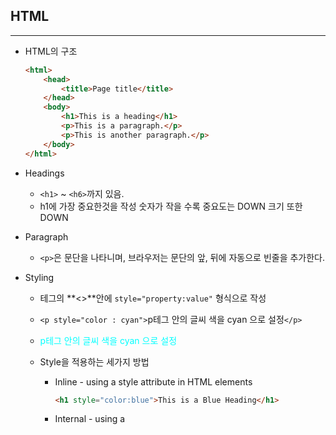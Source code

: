 ## HTML

---

* HTML의 구조

  ```html
  <html>
      <head>
          <title>Page title</title>
      </head>
      <body>
          <h1>This is a heading</h1>
          <p>This is a paragraph.</p>
          <p>This is another paragraph.</p>
      </body>
  </html>
  ```

* Headings

  * `<h1>` ~ `<h6>`까지 있음.
  * h1에 가장 중요한것을 작성 숫자가 작을 수록 중요도는 DOWN 크기 또한 DOWN

* Paragraph

  * `<p>`은 문단을 나타니며, 브라우저는 문단의 앞, 뒤에 자동으로 빈줄을 추가한다.

* Styling

  * 테그의 **<>**안에 `style="property:value"` 형식으로 작성

  * `<p style="color : cyan">`p테그 안의 글씨 색을 cyan 으로 설정`</p>`

  * <p style="color : cyan">p테그 안의 글씨 색을 cyan 으로 설정</p>

  * Style을 적용하는 세가지 방법

    * Inline - using a style attribute in HTML elements

      ```html
      <h1 style="color:blue">This is a Blue Heading</h1>
      ```

    * Internal - using a **<style>** element in the HTML **<head>** section

      ```html
      <head>
          <Style>
              h1 {
                  color:blue;
              }
          </Style>
      </head>
      ```

    * External - using one or more extenal CSS files

      ```html
      <head>
          <link rel="stylesheet" href="styles.css">
      </head>
      ```

* TABLE

|     Tag      | Description                                                  |
| :----------: | ------------------------------------------------------------ |
|  `<table>`   | 테이블을 정의                                                |
|    `<th>`    | 테이블의 헤더를 정의                                         |
|    `<tr>`    | 테이블의 행을 정의                                           |
|    `<td>`    | 테이블의 열을 정의                                           |
| `<caption>`  | 테이블의 캡션을 정의 (테이블에 대한 설명)                    |
| `<colgroup>` | 서식 지정을 위해 하나 이상의 열을 그룹으로 묶을 때 사용<br />`<colgroup span="2" style="background-color: lightpink"></colgroup>` |
|   `<col>`    | colgroup요소에 속하는 각 열(column)의 속성을 정의할때 사용<br />`<colgroup><br /><col style="background-color: lightgreen"><br /><col span="2" style="background-color: yellow"><br /></colgroup>` |
|  `<thead>`   | Groups the header content in a table                         |
|  `<tbody>`   | Groups the body content in a table                           |
|  `<tfoot>`   | Groups the footer content in a table                         |

* **[테이블 공부](http://tcpschool.com/html-tags/colgroup)**

* 테이블에 border 속성 적용

  ```html
  <table border="1" style="width:100%">
      <!--테이블 내용 작성-->
  </table>
  ```

  * Style로 border 속성 적용

  ```html
  <style>
      table, th, td {
          border : 1px solid black;
          width : 100%;
      }
  </style>
  ```

  

<h2 style = color:peru>CSS</h2>

---

* Font

  * font-size는 **px(19px), pt(12pt), cm(13cm), %(100%)**등의 단위로 지정하거나 xx-small, x-small, **medium(기본값)**, large, x-large, xx-large 로 사용할 수 있음. *( **()** 안의 값은 기본값.)*

* 테그에 id 혹은 class 명을 지정하여 그 id 혹은 class에만 CSS를 적용할 수 있다.*(.class명, #id명)*

  ```html
  <style>
  	p#p01 {	color: blue;	}
      p.error {	color:red;	}
  </style>
  <body>
      <p id="p01">I am different.</p>
      <p class="error">I am different too.</p>
  </body>
  ```

* link & image

  * a태그 안에 가고자 하는 html을 작성하고 a태그를 클릭하면 작성해놨던 html로 이동.

  * image는 img태그 안에 이미지이름을 작성하고 alt에는 이미지가 출력되지 않았을때 나올 문구를 작성한다. style또한 지정이 가능!

    ```html
    <!--link.html-->
    <a href="ex.01.html" target="_blank">HTML Images</a>
    <!--image.html-->
    <img src="pic_mountain.jpg" alt="Mountain View" style="width:304px;height:288px">
    ```

    

## emmet

---

* html, css등을 작성할 때, 시간을 단축시켜주는 확장기능!
* emmet플러그인만 설치되어 있다면 사용가능!!

####  기본문법

* **`div>ul>li`** : **자식 요소**

  ```html
  <div>
      <ul>
          <li></li>
      </ul>
  </div>
  ```

* **`div+p+bq`** : **형제 요소**, 같은 단계에 위치한 요소를 생성

  ```html
  <div></div>
  <p></p>
  <blockquote></blockquote>
  ```

* **`ul>li*5`** : *n : n개 생성

  ```html
  <ul>
      <li></li>
      <li></li>
      <li></li>
      <li></li>
      <li></li>
  </ul>
  ```

* **`ul>li.item$*5`** or **`ul>li#item$*5`** : **.** 은 class, **#** 은 id

  ```html
  <ul>
      <li class="item1"></li>
      <li class="item2"></li>
      <li class="item3"></li>
      <li class="item4"></li>
      <li class="item5"></li>
  </ul>
  ```

* `div+div>p>span+em^bq` : **^** 한 단계 위에 요소를 배치

  ```html
  <div></div>
  <div>
      <p>
          <span></span>
          <em></em>
      </p>
      <blockquote></blockquote>
  </div>
  ```

* `div+div>span>p>span+em^^bq` : ^^ 두 단계 위에 요소를 배치, **^^...^** ^^...^단계 위에! 

  ```html
  <div></div>
  <div>
      <span>
          <p><span></span><em></em></p>
      </span>
      <blockquote></blockquote>
  </div>
  ```

* `div>(header>ul>li*2>a)+footer>p` 

  ```html
  <div>
      <header>
          <ul>
              <li><a href=""></a></li>
              <li><a href=""></a></li>
          </ul>
      </header>
      <footer>
          <p></p>
      </footer>
  </div>
  ```

* `(div>dl>(dt+dd)*3)+footer>p`

  ```html
  <div>
    <dl>
      <dt></dt>
      <dd></dd>
      <dt></dt>
      <dd></dd>
      <dt></dt>
      <dd></dd>
    </dl>
  </div>
  <footer>
    <p></p>
  </footer>
  ```

  

* [emmet](https://nachwon.github.io/How_to_use_emmet/)

  > Che1's Blog
